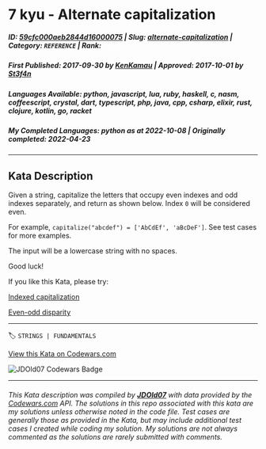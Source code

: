 # 7 kyu - Alternate capitalization

##### **ID**: [59cfc000aeb2844d16000075](https://www.codewars.com/kata/59cfc000aeb2844d16000075) | **Slug**: [alternate-capitalization](https://www.codewars.com/kata/59cfc000aeb2844d16000075) | **Category**: `REFERENCE` | **Rank**: <span style="color:white">7 kyu</span>

##### **First Published**: 2017-09-30 ***by*** [KenKamau](https://www.codewars.com/users/KenKamau) | **Approved**: 2017-10-01 ***by*** [St3f4n](https://www.codewars.com/users/St3f4n)

##### **Languages Available**: python, javascript, lua, ruby, haskell, c, nasm, coffeescript, crystal, dart, typescript, php, java, cpp, csharp, elixir, rust, clojure, kotlin, go, racket

##### **My Completed Languages**: python ***as at*** 2022-10-08 | **Originally completed**: 2022-04-23

---

## Kata Description


Given a string, capitalize the letters that occupy even indexes and odd indexes separately, and return as shown below. Index `0` will be considered even.



For example, `capitalize("abcdef") = ['AbCdEf', 'aBcDeF']`. See test cases for more examples.



The input will be a lowercase string with no spaces.



Good luck!



If you like this Kata, please try: 



[Indexed capitalization](https://www.codewars.com/kata/59cfc09a86a6fdf6df0000f1)



[Even-odd disparity](https://www.codewars.com/kata/59c62f1bdcc40560a2000060)

---


🏷 `STRINGS | FUNDAMENTALS`


[View this Kata on Codewars.com](https://www.codewars.com/kata/59cfc000aeb2844d16000075)

![](https://www.codewars.com/users/jdold07/badges/large "JDOld07 Codewars Badge")

---

###### *This Kata description was compiled by [**JDOld07**](https://tpstech.dev) with data provided by the [Codewars.com](https://www.codewars.com) API.  The solutions in this repo associated with this kata are my solutions unless otherwise noted in the code file.  Test cases are generally those as provided in the Kata, but may include additional test cases I created while coding my solution.  My solutions are not always commented as the solutions are rarely submitted with comments.*

